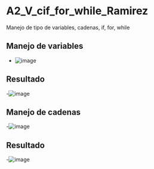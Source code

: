 # A2_V_cif_for_while_Ramirez
Manejo de tipo de variables, cadenas, if, for, while
## Manejo de variables
- ![image](https://github.com/user-attachments/assets/5ff8fab0-d7a7-43a9-a4d6-9ea809793c81)
## Resultado
-![image](https://github.com/user-attachments/assets/1281ed3c-4b42-4b24-840c-123830ee3364)
## Manejo de cadenas
-![image](https://github.com/user-attachments/assets/3c603252-9ab0-46d0-9980-dad3d65cd32b)
## Resultado
-![image](https://github.com/user-attachments/assets/17e381be-3eba-47af-92b4-57e3c8a9700f)
